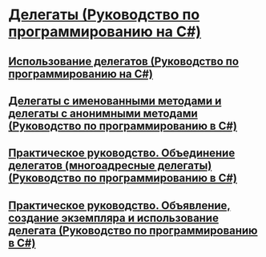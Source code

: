 # [Делегаты (Руководство по программированию на C#)](index.md)
## [Использование делегатов (Руководство по программированию на C#)](using-delegates.md)
## [Делегаты с именованными методами и делегаты с анонимными методами (Руководство по программированию в C#)](delegates-with-named-vs-anonymous-methods.md)
## [Практическое руководство. Объединение делегатов (многоадресные делегаты) (Руководство по программированию в C#)](how-to-combine-delegates-multicast-delegates.md)
## [Практическое руководство. Объявление, создание экземпляра и использование делегата (Руководство по программированию в C#)](how-to-declare-instantiate-and-use-a-delegate.md)
